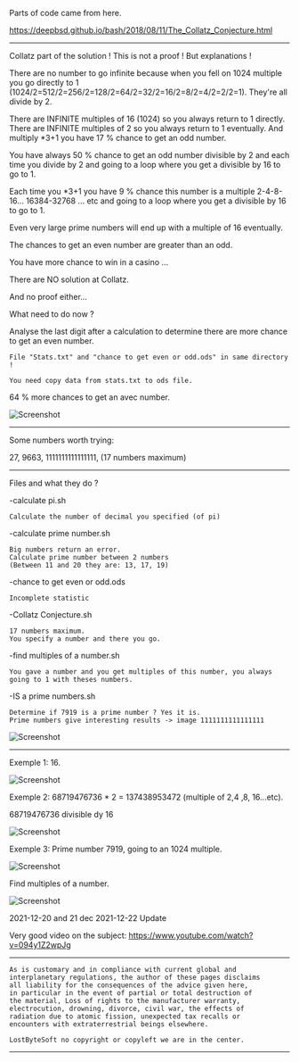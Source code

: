 Parts of code came from here.

https://deepbsd.github.io/bash/2018/08/11/The_Collatz_Conjecture.html

--------------------------------------------------------------------

Collatz part of the solution ! This is not a proof ! But explanations !
  	
There are no number to go infinite because when you fell on 1024 multiple
you go directly to 1 (1024/2=512/2=256/2=128/2=64/2=32/2=16/2=8/2=4/2=2/2=1).
They're all divide by 2.

There are INFINITE multiples of 16 (1024) so you always return to 1 directly.
There are INFINITE multiples of 2 so you always return to 1 eventually.
And multiply *3+1 you have 17 % chance to get an odd number.
	
You have always 50 % chance to get an odd number divisible by 2 and each time
you divide by 2 and going to a loop where you get a divisible by 16 to go to 1.
	
Each time you *3+1 you have 9 % chance this number is a multiple 2-4-8-16...
16384-32768 ... etc and going to a loop where you get a divisible by 16 to go to 1.

Even very large prime numbers will end up with a multiple of 16 eventually.

The chances to get an even number are greater than an odd.
	
You have more chance to win in a casino ...

There are NO solution at Collatz.

And no proof either...

What need to do now ?

Analyse the last digit after a calculation to determine there are more chance to get an even number.

	File "Stats.txt" and "chance to get even or odd.ods" in same directory !
	
	You need copy data from stats.txt to ods file.

64 % more chances to get an avec number.
	
![Screenshot](number27stats.jpg)

--------------------------------------------------------------------

Some numbers worth trying:

27, 9663, 1111111111111111, (17 numbers maximum)

--------------------------------------------------------------------

Files and what they do ?

-calculate pi.sh

	Calculate the number of decimal you specified (of pi)

-calculate prime number.sh

	Big numbers return an error.
	Calculate prime number between 2 numbers
	(Between 11 and 20 they are: 13, 17, 19)

-chance to get even or odd.ods

	Incomplete statistic

-Collatz Conjecture.sh

	17 numbers maximum.
	You specify a number and there you go.

-find multiples of a number.sh

	You gave a number and you get multiples of this number, you always going to 1 with theses numbers.

-IS a prime numbers.sh

	Determine if 7919 is a prime number ? Yes it is.
	Prime numbers give interesting results -> image 1111111111111111
	
![Screenshot](1111111111111111.jpg)

--------------------------------------------------------------------
 
Exemple 1: 16.

![Screenshot](16.jpg)
  	
Exemple 2: 68719476736 * 2 = 137438953472 (multiple of 2,4 ,8, 16...etc).

68719476736 divisible dy 16

![Screenshot](1024.jpg)
  	
Exemple 3: Prime number 7919, going to an 1024 multiple.

![Screenshot](7919.jpg)

Find multiples of a number.

![Screenshot](mult.jpg)

2021-12-20 and 21 dec
2021-12-22 Update

Very good video on the subject: https://www.youtube.com/watch?v=094y1Z2wpJg

--------------------------------------------------------------------


	As is customary and in compliance with current global and
	interplanetary regulations, the author of these pages disclaims
	all liability for the consequences of the advice given here,
	in particular in the event of partial or total destruction of
	the material, Loss of rights to the manufacturer warranty,
	electrocution, drowning, divorce, civil war, the effects of
	radiation due to atomic fission, unexpected tax recalls or
	encounters with extraterrestrial beings elsewhere.
	
	LostByteSoft no copyright or copyleft we are in the center.
	
--------------------------------------------------------------------

